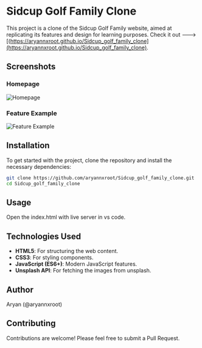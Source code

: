 # Sidcup Golf Family Clone

This project is a clone of the Sidcup Golf Family website, aimed at replicating its features and design for learning purposes.
Check it out ---> [(https://aryannxroot.github.io/Sidcup_golf_family_clone](https://aryannxroot.github.io/Sidcup_golf_family_clone).

## Screenshots

### Homepage 
![Homepage](./screenshots/home.png)

### Feature Example
![Feature Example](./screenshots/feature.png)

## Installation

To get started with the project, clone the repository and install the necessary dependencies:

```bash
git clone https://github.com/aryannxroot/Sidcup_golf_family_clone.git
cd Sidcup_golf_family_clone
```

## Usage 
Open the index.html with live server in vs code. 


## Technologies Used

- **HTML5**: For structuring the web content.
- **CSS3**: For styling components.
- **JavaScript (ES6+)**: Modern JavaScript features.
- **Unsplash API**: For fetching the images from unsplash.

## Author

Aryan (@aryannxroot)

## Contributing

Contributions are welcome! Please feel free to submit a Pull Request.
